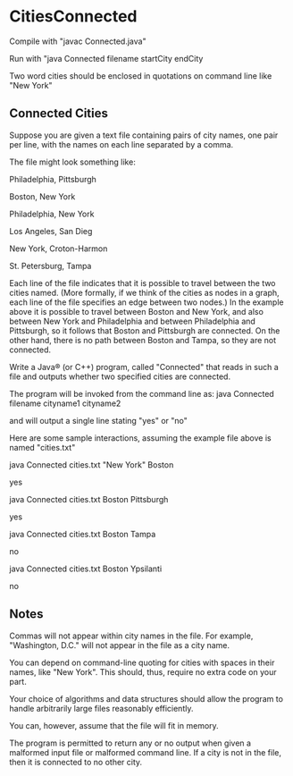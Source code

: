 # CitiesConnected

Compile with "javac Connected.java"


Run with "java Connected filename startCity endCity

Two word cities should be enclosed in quotations on command line like "New York"

Connected Cities
--------------------------------
Suppose you are given a text file containing pairs of city names, one pair per line, with the names on each line separated by a comma.


The file might look something like:


Philadelphia, Pittsburgh

Boston, New York

Philadelphia, New York

Los Angeles, San Dieg

New York, Croton-Harmon

St. Petersburg, Tampa


Each line of the file indicates that it is possible to travel between the two cities named. (More formally, if we think of the cities as nodes in a graph, each line of the file specifies an edge between two nodes.) In the example above it is possible to travel between Boston and New York, and also between New York and Philadelphia and between Philadelphia and Pittsburgh, so it follows that Boston and Pittsburgh are connected. On the other hand, there is no path between Boston and Tampa, so they are not connected.


Write a Java® (or C++) program, called "Connected" that reads in such a file and outputs whether two specified cities are connected.


The program will be invoked from the command line as:  java Connected filename cityname1 cityname2


and will output a single line stating "yes" or "no"


Here are some sample interactions, assuming the example file above is named "cities.txt"


java Connected cities.txt "New York" Boston

yes

java Connected cities.txt Boston Pittsburgh

yes

java Connected cities.txt Boston Tampa

no

java Connected cities.txt Boston Ypsilanti

no


Notes
--------------------------------
Commas will not appear within city names in the file. For example, "Washington, D.C." will not appear in the file as a city name.


You can depend on command-line quoting for cities with spaces in their names, like "New York". This should, thus, require no
extra code on your part.


Your choice of algorithms and data structures should allow the program to handle arbitrarily large files reasonably efficiently.


You can, however, assume that the file will fit in memory.


The program is permitted to return any or no output when given a malformed input file or malformed command line.
If a city is not in the file, then it is connected to no other city.
